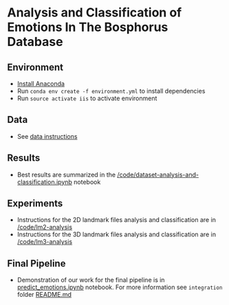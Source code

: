 # Analysis and Classification of Emotions In The Bosphorus Database

## Environment
  - [Install Anaconda ](https://www.continuum.io/downloads)
  - Run ``conda env create -f environment.yml`` to install dependencies
  - Run ``source activate iis`` to activate environment

## Data
  - See [data instructions](/data/)

## Results
  - Best results are summarized in the [/code/dataset-analysis-and-classification.ipynb](/code/dataset-analysis-and-classification.ipynb) notebook

## Experiments
  - Instructions for the 2D landmark files analysis and classification are in [/code/lm2-analysis](/code/lm2-analysis)
  - Instructions for the 3D landmark files analysis and classification are in [/code/lm3-analysis](/code/lm3-analysis)

## Final Pipeline
  - Demonstration of our work for the final pipeline is in [predict_emotions.ipynb](https://github.com/diegocasmo/iis-project/blob/master/code/integration/predict_emotion.ipynb) notebook. For more information see `integration` folder [README.md](https://github.com/diegocasmo/iis-project/blob/master/code/integration/README.md)
